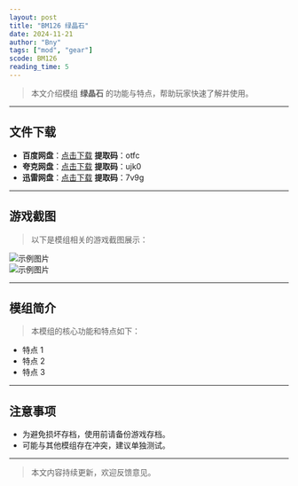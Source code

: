 ```yaml
---
layout: post
title: "BM126 绿晶石"
date: 2024-11-21
author: "Bny"
tags: ["mod", "gear"]
scode: BM126
reading_time: 5
---
```


> 本文介绍模组 **绿晶石** 的功能与特点，帮助玩家快速了解并使用。

---





## 文件下载
- **百度网盘**：[点击下载](https://pan.baidu.com/s/1DXai2DjGy--hInEpR1pXhQ?pwd=otfc)  **提取码**：otfc  
- **夸克网盘**：[点击下载](https://pan.quark.cn/s/fd86f02af184?pwd=ujk0)  **提取码**：ujk0  
- **迅雷网盘**：[点击下载](https://pan.xunlei.com/s/VOCCbetha4Fyh1D8cKrhweRVA1?pwd=7v9g)  **提取码**：7v9g  

---

## 游戏截图
> 以下是模组相关的游戏截图展示：

![示例图片](https://example.com/screenshot1.jpg)  
![示例图片](https://example.com/screenshot2.jpg)

---

## 模组简介
> 本模组的核心功能和特点如下：
- 特点 1
- 特点 2
- 特点 3

---

## 注意事项
- 为避免损坏存档，使用前请备份游戏存档。
- 可能与其他模组存在冲突，建议单独测试。

---

> 本文内容持续更新，欢迎反馈意见。
